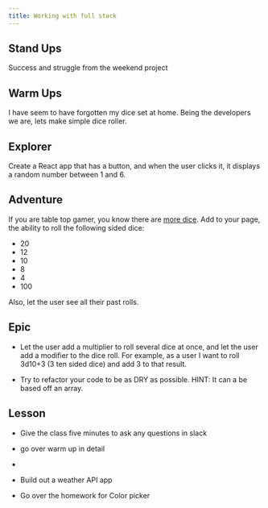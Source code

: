 ```yaml
---
title: Working with full stack
---
```


## Stand Ups

Success and struggle from the weekend project

## Warm Ups

I have seem to have forgotten my dice set at home. Being the developers we are,
lets make simple dice roller.

## Explorer

Create a React app that has a button, and when the user clicks it, it displays a
random number between 1 and 6.

## Adventure

If you are table top gamer, you know there are
[more dice](https://www.dieharddice.com/what-are-dnd-dice). Add to your page,
the ability to roll the following sided dice:

- 20
- 12
- 10
- 8
- 4
- 100

Also, let the user see all their past rolls.

## Epic

- Let the user add a multiplier to roll several dice at once, and let the user
  add a modifier to the dice roll. For example, as a user I want to roll 3d10+3
  (3 ten sided dice) and add 3 to that result.

- Try to refactor your code to be as DRY as possible. HINT: It can a be based
  off an array.

## Lesson

- Give the class five minutes to ask any questions in slack

- go over warm up in detail
-
- Build out a weather API app
- Go over the homework for Color picker
